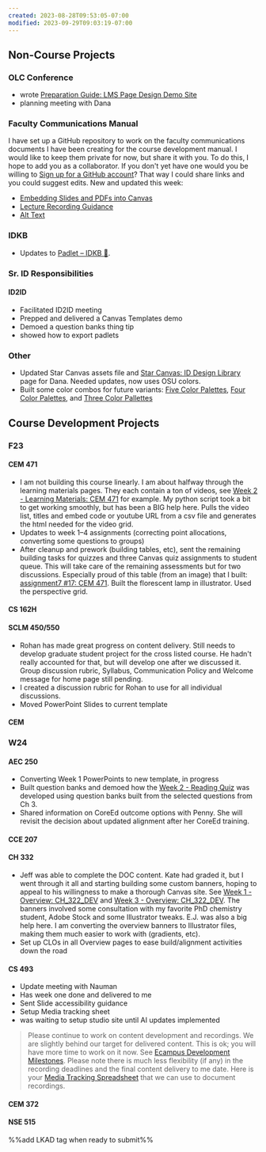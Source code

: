 ```yaml
---
created: 2023-08-28T09:53:05-07:00
modified: 2023-09-29T09:03:19-07:00
---
```


## Non-Course Projects


### OLC Conference

- wrote [Preparation Guide: LMS Page Design Demo Site](https://canvas.oregonstate.edu/courses/1941713/pages/preparation-guide?module_item_id=23487185)
- planning meeting with Dana

### Faculty Communications Manual

I have set up a GitHub repository to work on the faculty communications documents I have been creating for the course development manual. I would like to keep them private for now, but share it with you. To do this, I hope to add you as a collaborator. If you don't yet have one would you be willing to [Sign up for a GitHub account](https://docs.github.com/en/get-started/signing-up-for-github/signing-up-for-a-new-github-account)? That way I could share links and you could suggest edits. New and updated this week:

- [Embedding Slides and PDFs into Canvas](https://github.com/mundorfd/faculty-comms/blob/main/Embedding%20Slides%20and%20PDFs%20into%20Canvas.md)
- [Lecture Recording Guidance](https://github.com/mundorfd/faculty-comms/blob/main/Lecture%20Recording%20Guidance.md)
- [Alt Text](https://github.com/mundorfd/faculty-comms/blob/main/Alt%20Text.md)

### IDKB

- Updates to [Padlet – IDKB 🦫](https://idkb.oregonstate.education/knowledge-base/padlet/).

### Sr. ID Responsibilities

#### ID2ID

- Facilitated ID2ID meeting
- Prepped and delivered a Canvas Templates demo 
- Demoed a question banks thing tip
- showed how to export padlets

### Other

- Updated Star Canvas assets file and [Star Canvas: ID Design Library](https://canvas.oregonstate.edu/courses/1732769/pages/star-canvas) page for Dana. Needed updates, now uses OSU colors.
- Built some color combos for future variants: [Five Color Palettes](https://canvas.oregonstate.edu/courses/1864989/pages/five-color-palettes?module_item_id=23486121), [Four Color Palettes](https://canvas.oregonstate.edu/courses/1864989/pages/four-color-palettes), and [Three Color Pallettes](https://canvas.oregonstate.edu/courses/1864989/pages/three-color-pallettes?module_item_id=23486118)

## Course Development Projects

### F23

#### CEM 471

- I am not building this course linearly. I am about halfway through the learning materials pages. They each contain a ton of videos, see [Week 2 - Learning Materials: CEM 471](https://canvas.oregonstate.edu/courses/1953777/pages/week-2-learning-materials?module_item_id=23423471) for example. My python script took a bit to get working smoothly, but has been a BIG help here. Pulls the video list, titles and embed code or youtube URL from a csv file and generates the html needed for the video grid.
- Updates to week 1–4 assignments (correcting point allocations, converting some questions to groups)
- After cleanup and prework (building tables, etc), sent the remaining building tasks for quizzes and three Canvas quiz assignments to student queue. This will take care of the remaining assessments but for two discussions. Especially proud of this table (from an image) that I built: [assignment7 #17: CEM 471](https://canvas.oregonstate.edu/courses/1953777/pages/assignment7-number-17). Built the florescent lamp in illustrator. Used the perspective grid. 

#### CS 162H

#### SCLM 450/550

- Rohan has made great progress on content delivery. Still needs to develop graduate student project for the cross listed course. He hadn't really accounted for that, but will develop one after we discussed it. Group discussion rubric, Syllabus, Communication Policy and Welcome message for home page still pending.
- I created a discussion rubric for Rohan to use for all individual discussions.
- Moved PowerPoint Slides to current template

#### CEM 

### W24

#### AEC 250

- Converting Week 1 PowerPoints to new template, in progress
- Built question banks and demoed how the [Week 2 - Reading Quiz](https://canvas.oregonstate.edu/courses/1953586/quizzes/2886028) was developed using question banks built from the selected questions from Ch 3.
- Shared information on CoreEd outcome options with Penny. She will revisit the decision about updated alignment after her CoreEd training.

#### CCE 207

#### CH 332

- Jeff was able to complete the DOC content. Kate had graded it, but I went through it all and starting building some custom banners, hoping to appeal to his willingness to make a thorough Canvas site. See [Week 1 - Overview: CH_322_DEV](https://canvas.oregonstate.edu/courses/1963511/pages/week-1-overview?module_item_id=23488707) and [Week 3 - Overview: CH_322_DEV](https://canvas.oregonstate.edu/courses/1963511/pages/week-3-overview?module_item_id=23488717). The banners involved some consultation with my favorite PhD chemistry student, Adobe Stock and some Illustrator tweaks. E.J. was also a big help here. I am converting the overview banners to Illustrator files, making them much easier to work with (gradients, etc). 
- Set up CLOs in all Overview pages to ease build/alignment activities down the road

#### CS 493

- Update meeting with Nauman
- Has week one done and delivered to me
- Sent Slide accessibility guidance
- Setup Media tracking sheet
- was waiting to setup studio site until AI updates implemented

> Please continue to work on content development and recordings. We are slightly behind our target for delivered content. This is ok; you will have more time to work on it now. See [Ecampus Development Milestones](https://oregonstate.box.com/s/wxxw78ujw1mw7mkq0piyimh6fx89cxqa). Please note there is much less flexibility (if any) in the recording deadlines and the final content delivery to me date. Here is your [Media Tracking Spreadsheet](https://oregonstate.box.com/s/29qfxzsawgwk65uelvd24y9epgv1zfee) that we can use to document recordings.


#### CEM 372

#### NSE 515

%%add LKAD tag when ready to submit%%